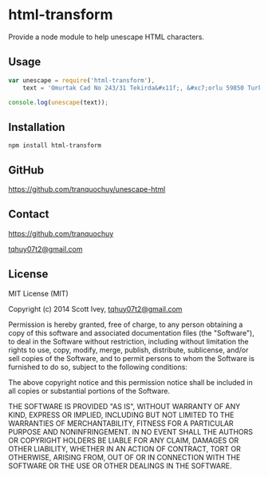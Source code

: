 html-transform
=================

Provide a node module to help unescape HTML characters.

Usage
----------

```javascript
var unescape = require('html-transform'),
    text = 'Omurtak Cad No 243/31 Tekirda&#x11f;, &#xc7;orlu 59850 Turkey';

console.log(unescape(text));
```

Installation
------------

    npm install html-transform


GitHub
------------
https://github.com/tranquochuy/unescape-html


Contact
------------
https://github.com/tranquochuy

tqhuy07t2@gmail.com

License
------------
MIT License (MIT)

Copyright (c) 2014 Scott Ivey, <tqhuy07t2@gmail.com>

Permission is hereby granted, free of charge, to any person obtaining a copy
of this software and associated documentation files (the "Software"), to deal
in the Software without restriction, including without limitation the rights
to use, copy, modify, merge, publish, distribute, sublicense, and/or sell
copies of the Software, and to permit persons to whom the Software is
furnished to do so, subject to the following conditions:

The above copyright notice and this permission notice shall be included in
all copies or substantial portions of the Software.

THE SOFTWARE IS PROVIDED "AS IS", WITHOUT WARRANTY OF ANY KIND, EXPRESS OR
IMPLIED, INCLUDING BUT NOT LIMITED TO THE WARRANTIES OF MERCHANTABILITY,
FITNESS FOR A PARTICULAR PURPOSE AND NONINFRINGEMENT. IN NO EVENT SHALL THE
AUTHORS OR COPYRIGHT HOLDERS BE LIABLE FOR ANY CLAIM, DAMAGES OR OTHER
LIABILITY, WHETHER IN AN ACTION OF CONTRACT, TORT OR OTHERWISE, ARISING FROM,
OUT OF OR IN CONNECTION WITH THE SOFTWARE OR THE USE OR OTHER DEALINGS IN
THE SOFTWARE.